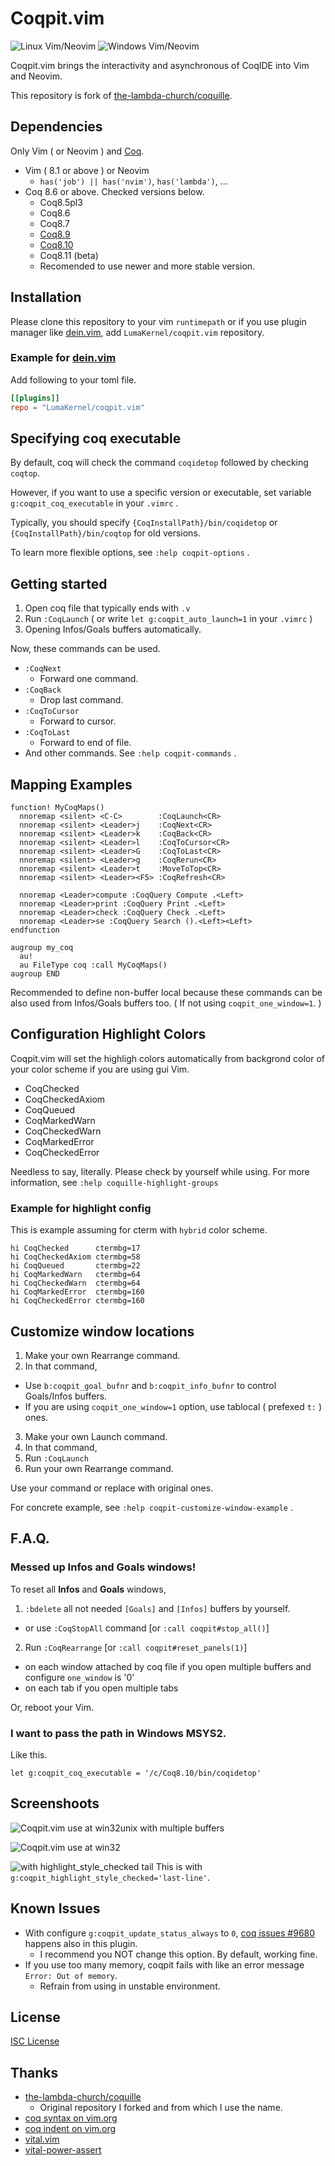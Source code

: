 # Coqpit.vim

![Linux Vim/Neovim](https://github.com/lumakernel/coqpit.vim/workflows/Linux%20Vim%2fNeovim/badge.svg)
![Windows Vim/Neovim](https://github.com/lumakernel/coqpit.vim/workflows/Windows%20Vim%2fNeovim/badge.svg)

Coqpit.vim brings the interactivity and asynchronous of CoqIDE into Vim and Neovim.

This repository is fork of [the-lambda-church/coquille](https://github.com/the-lambda-church/coquille).


## Dependencies

Only Vim ( or Neovim ) and [Coq](https://github.com/coq/coq/releases).

- Vim ( 8.1 or above ) or Neovim
  - `has('job') || has('nvim')`, `has('lambda')`, ...
- Coq 8.6 or above. Checked versions below.
  - Coq8.5pl3
  - Coq8.6
  - Coq8.7
  - [Coq8.9](https://github.com/coq/coq/releases/tag/V8.9.1)
  - [Coq8.10](https://github.com/coq/coq/releases/tag/V8.10.2)
  - Coq8.11 (beta)
  - Recomended to use newer and more stable version.


## Installation

Please clone this repository to your vim `runtimepath` or if you use plugin manager like [dein.vim](https://github.com/Shougo/dein.vim), add `LumaKernel/coqpit.vim` repository.

### Example for [dein.vim](https://github.com/Shougo/dein.vim)

Add following to your toml file.

```toml
[[plugins]]
repo = "LumaKernel/coqpit.vim"
```

## Specifying coq executable

By default, coq will check the command `coqidetop`
followed by checking `coqtop`.

However, if you want to use a specific version or executable,
set variable `g:coqpit_coq_executable` in your `.vimrc` .

Typically, you should specify `{CoqInstallPath}/bin/coqidetop`
or `{CoqInstallPath}/bin/coqtop` for old versions.


To learn more flexible options, see `:help coqpit-options` .


## Getting started


1. Open coq file that typically ends with `.v`
2. Run `:CoqLaunch` ( or write `let g:coqpit_auto_launch=1` in your `.vimrc` )
3. Opening Infos/Goals buffers automatically.

Now, these commands can be used.

- `:CoqNext`
  + Forward one command.
- `:CoqBack`
  + Drop last command.
- `:CoqToCursor`
  + Forward to cursor.
- `:CoqToLast`
  + Forward to end of file.
- And other commands. See `:help coqpit-commands` .

## Mapping Examples


```vim
function! MyCoqMaps()
  nnoremap <silent> <C-C>        :CoqLaunch<CR>
  nnoremap <silent> <Leader>j    :CoqNext<CR>
  nnoremap <silent> <Leader>k    :CoqBack<CR>
  nnoremap <silent> <Leader>l    :CoqToCursor<CR>
  nnoremap <silent> <Leader>G    :CoqToLast<CR>
  nnoremap <silent> <Leader>g    :CoqRerun<CR>
  nnoremap <silent> <Leader>t    :MoveToTop<CR>
  nnoremap <silent> <Leader><F5> :CoqRefresh<CR>

  nnoremap <Leader>compute :CoqQuery Compute .<Left>
  nnoremap <Leader>print :CoqQuery Print .<Left>
  nnoremap <Leader>check :CoqQuery Check .<Left>
  nnoremap <Leader>se :CoqQuery Search ().<Left><Left>
endfunction

augroup my_coq
  au!
  au FileType coq :call MyCoqMaps()
augroup END
```


Recommended to define non-buffer local because these commands can be also used
from Infos/Goals buffers too. ( If not using `coqpit_one_window=1`. )


## Configuration Highlight Colors

Coqpit.vim will set the highligh colors automatically from backgrond color of your color scheme if you are using gui Vim.

- CoqChecked
- CoqCheckedAxiom
- CoqQueued
- CoqMarkedWarn
- CoqCheckedWarn
- CoqMarkedError
- CoqCheckedError

Needless to say, literally. Please check by yourself while using.
For more information, see `:help coquille-highlight-groups`

### Example for highlight config

This is example assuming for cterm with `hybrid` color scheme.

```vim
hi CoqChecked      ctermbg=17
hi CoqCheckedAxiom ctermbg=58
hi CoqQueued       ctermbg=22
hi CoqMarkedWarn   ctermbg=64
hi CoqCheckedWarn  ctermbg=64
hi CoqMarkedError  ctermbg=160
hi CoqCheckedError ctermbg=160
```

## Customize window locations

1. Make your own Rearrange command.
2. In that command,
  - Use `b:coqpit_goal_bufnr` and `b:coqpit_info_bufnr`
    to control Goals/Infos buffers.
  - If you are using `coqpit_one_window=1` option,
    use tablocal ( prefexed `t:` ) ones.
3. Make your own Launch command.
4. In that command,
  1. Run `:CoqLaunch`
  2. Run your own Rearrange command.

Use your command or replace with original ones.

For concrete example, see `:help coqpit-customize-window-example` .


## F.A.Q.

### Messed up Infos and Goals windows!

To reset all __Infos__ and __Goals__ windows,

1. `:bdelete` all not needed `[Goals]` and `[Infos]` buffers by yourself.
  - or use `:CoqStopAll` command [or `:call coqpit#stop_all()`]
2. Run `:CoqRearrange` [or `:call coqpit#reset_panels(1)`]
  - on each window attached by coq file if you open multiple buffers and configure `one_window` is '0'
  - on each tab if you open multiple tabs

Or, reboot your Vim.


### I want to pass the path in Windows MSYS2.

Like this.

```vim
let g:coqpit_coq_executable = '/c/Coq8.10/bin/coqidetop'
```


## Screenshoots

![Coqpit.vim use at win32unix with multiple buffers](https://user-images.githubusercontent.com/29811106/71498345-59386280-289f-11ea-9018-2babde26ca82.png)

![Coqpit.vim use at win32](https://user-images.githubusercontent.com/29811106/71498699-aff26c00-28a0-11ea-97c9-ea165542ccd8.png)

![with highlight\_style\_checked tail](https://user-images.githubusercontent.com/29811106/73458139-26aae980-43b8-11ea-9bba-2ec95521c1f8.png)
This is with `g:coqpit_highlight_style_checked='last-line'`.

## Known Issues

- With configure `g:coqpit_update_status_always` to `0`, [coq issues #9680](https://github.com/coq/coq/issues/9680) happens also in this plugin.
  - I recommend you NOT change this option. By default, working fine.
- If you use too many memory, coqpit fails with like an error message `Error: Out of memory`.
  - Refrain from using in unstable environment.


## License

[ISC License](https://www.isc.org/licenses/)


## Thanks

- [the-lambda-church/coquille](https://github.com/the-lambda-church/coquille)
  - Original repository I forked and from which I use the name.
- [coq syntax on vim.org](http://www.vim.org/scripts/script.php?script_id=2063)
- [coq indent on vim.org](http://www.vim.org/scripts/script.php?script_id=2079)
- [vital.vim](https://github.com/vim-jp/vital.vim)
- [vital-power-assert](https://github.com/haya14busa/vital-power-assert)

